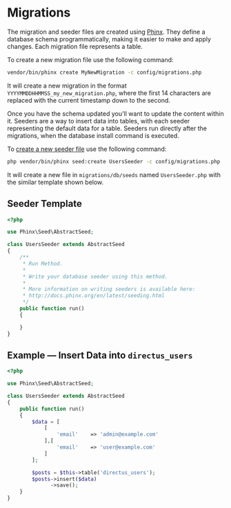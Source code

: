 # Migrations

The migration and seeder files are created using [Phinx](https://phinx.org). They define a database schema programmatically, making it easier to make and apply changes. Each migration file represents a table.

To create a new migration file use the following command: 
```sh
vendor/bin/phinx create MyNewMigration -c config/migrations.php
``` 
It will create a new migration in the format `YYYYMMDDHHMMSS_my_new_migration.php`, where the first 14 characters are replaced with the current timestamp down to the second.

Once you have the schema updated you'll want to update the content within it. Seeders are a way to insert data into tables, with each seeder representing the default data for a table. Seeders run directly after the migrations, when the database install command is executed.

To [create a new seeder file](http://docs.phinx.org/en/latest/seeding.html#creating-a-new-seed-class) use the following command: 
```sh 
php vendor/bin/phinx seed:create UsersSeeder -c config/migrations.php
``` 
It will create a new file in `migrations/db/seeds` named `UsersSeeder.php` with the similar template shown below.

## Seeder Template

```php
<?php

use Phinx\Seed\AbstractSeed;

class UsersSeeder extends AbstractSeed
{
    /**
     * Run Method.
     *
     * Write your database seeder using this method.
     *
     * More information on writing seeders is available here:
     * http://docs.phinx.org/en/latest/seeding.html
     */
    public function run()
    {

    }
}
```

## Example — Insert Data into `directus_users`

```php
<?php

use Phinx\Seed\AbstractSeed;

class UsersSeeder extends AbstractSeed
{
    public function run()
    {
        $data = [
            [
                'email'    => 'admin@example.com'
            ],[
                'email'    => 'user@example.com'
            ]
        ];

        $posts = $this->table('directus_users');
        $posts->insert($data)
              ->save();
    }
}
```
